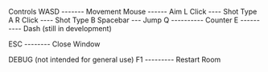 Controls
WASD ------- Movement
Mouse ------ Aim
L Click ---- Shot Type A
R Click ---- Shot Type B
Spacebar --- Jump
Q ---------- Counter
E ---------- Dash (still in development)

ESC -------- Close Window



DEBUG (not intended for general use)
F1 --------- Restart Room